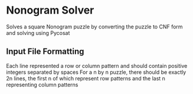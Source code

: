 # Nonogram Solver

Solves a square Nonogram puzzle by converting the puzzle to CNF form and solving using Pycosat

## Input File Formatting

Each line represented a row or column pattern and should contain positive integers separated by spaces
For a n by n puzzle, there should be exactly 2n lines, the first n of which represent row patterns and the last n representing column patterns